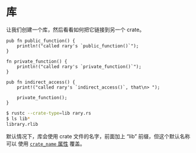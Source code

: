 # 库

让我们创建一个库，然后看看如何把它链接到另一个 crate。

```rust,editable
pub fn public_function() {
    println!("called rary's `public_function()`");
}

fn private_function() {
    println!("called rary's `private_function()`");
}

pub fn indirect_access() {
    print!("called rary's `indirect_access()`, that\n> ");

    private_function();
}
```

```bash
$ rustc --crate-type=lib rary.rs
$ ls lib*
library.rlib
```

默认情况下，库会使用 crate 文件的名字，前面加上 “lib” 前缀，但这个默认名称可以
使用 [`crate_name` 属性][crate-name] 覆盖。

[crate-name]: ../attribute/crate.html
